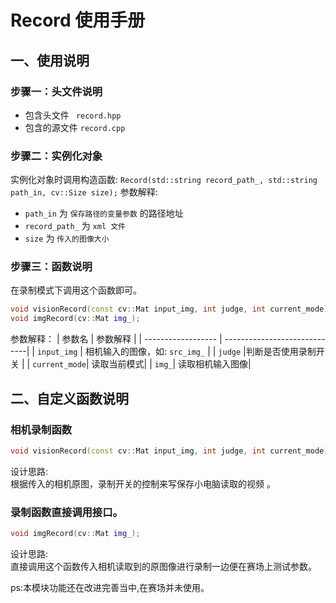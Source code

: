 # Record 使用手册
## 一、使用说明
### 步骤一：头文件说明

- 包含头文件 ` record.hpp`
- 包含的源文件 `record.cpp`
### 步骤二：实例化对象

实例化对象时调用构造函数: `Record(std::string record_path_, std::string path_in, cv::Size size);`
参数解释:
- `path_in` 为 `保存路径的变量参数` 的路径地址
- `record_path_` 为 `xml 文件`
- `size` 为 `传入的图像大小`
### 步骤三：函数说明
在录制模式下调用这个函数即可。
```cpp
void visionRecord(const cv::Mat input_img, int judge, int current_mode);
void imgRecord(cv::Mat img_);
```
参数解释： 
|      参数名         |           参数解释             |
| ------------------ | -----------------------------|
| `input_img`         | 相机输入的图像，如: `src_img_`   |
| `judge`    |判断是否使用录制开关              |
| `current_mode`| 读取当前模式|
| `img_`| 读取相机输入图像|
## 二、自定义函数说明
### 相机录制函数
```cpp
void visionRecord(const cv::Mat input_img, int judge, int current_mode);
```
设计思路:  
根据传入的相机原图，录制开关的控制来写保存小电脑读取的视频  。

### 录制函数直接调用接口。
```cpp
void imgRecord(cv::Mat img_);
```
设计思路:  
直接调用这个函数传入相机读取到的原图像进行录制一边便在赛场上测试参数。

ps:本模块功能还在改进完善当中,在赛场并未使用。
